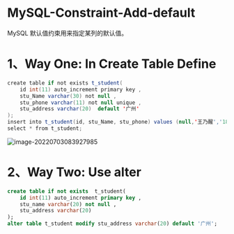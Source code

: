 # MySQL-Constraint-Add-default

MySQL 默认值约束用来指定某列的默认值。

# 1、Way One: In Create Table Define

```java
create table if not exists t_student(
    id int(11) auto_increment primary key ,
    stu_Name varchar(30) not null ,
    stu_phone varchar(11) not null unique ,
    stu_address varchar(20)  default '广州'
);
insert into t_student(id, stu_Name, stu_phone) values (null,'王乃醒','18154622910');
select * from t_student;

```

![image-20220703083927985](C:/Users/wangnaixing/AppData/Roaming/Typora/typora-user-images/image-20220703083927985.png)

# 2、Way Two: Use alter

```sql
create table if not exists  t_student(
    id int(11) auto_increment primary key ,
    stu_name varchar(20) not null ,
    stu_address varchar(20)
);
alter table t_student modify stu_address varchar(20) default '广州';
```

